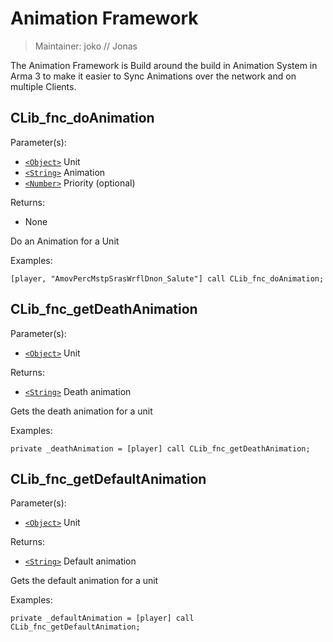 # Animation Framework

> Maintainer: joko // Jonas

The Animation Framework is Build around the build in Animation System in Arma 3 to make it easier to Sync Animations over the network and on multiple Clients.


## CLib_fnc_doAnimation

Parameter(s):
* [`<Object>`] Unit
* [`<String>`] Animation
* [`<Number>`] Priority (optional)

Returns:
* None

Do an Animation for a Unit

Examples:
```sqf
[player, "AmovPercMstpSrasWrflDnon_Salute"] call CLib_fnc_doAnimation;
```

## CLib_fnc_getDeathAnimation

Parameter(s):
* [`<Object>`] Unit

Returns:
* [`<String>`] Death animation

Gets the death animation for a unit

Examples:
```sqf
private _deathAnimation = [player] call CLib_fnc_getDeathAnimation;
```

## CLib_fnc_getDefaultAnimation

Parameter(s):
* [`<Object>`] Unit

Returns:
* [`<String>`] Default animation

Gets the default animation for a unit

Examples:
```sqf
private _defaultAnimation = [player] call CLib_fnc_getDefaultAnimation;
```

[`<Control>`]: https://community.bistudio.com/wiki/Control
[`<Anything>`]: https://community.bistudio.com/wiki/Anything
[`<Config>`]: https://community.bistudio.com/wiki/Config
[`<Object>`]: https://community.bistudio.com/wiki/Object
[`<String>`]: https://community.bistudio.com/wiki/String
[`<Number>`]: https://community.bistudio.com/wiki/Number
[`<Array>`]: https://community.bistudio.com/wiki/Array
[`<Position>`]: https://community.bistudio.com/wiki/Position
[`<Color>`]: https://community.bistudio.com/wiki/Color
[`<Boolean>`]: https://community.bistudio.com/wiki/Boolean
[`<Code>`]: https://community.bistudio.com/wiki/Code
[`<Group>`]: https://community.bistudio.com/wiki/Group
[`<Location>`]: https://community.bistudio.com/wiki/Location
[`<Structured Text>`]: https://community.bistudio.com/wiki/Structured_Text
[`<Waypoint>`]: https://community.bistudio.com/wiki/Waypoint
[`<Task>`]: https://community.bistudio.com/wiki/Task
